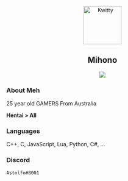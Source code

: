 <p align="center">
 <img width="100px" src="https://cdn.discordapp.com/attachments/754562222251835423/918825917118287912/Y0tpIhum_400x400.png" align="center" alt="Kwitty" />
 <h2 align="center">Mihono</h2>
 <p align="center"></p>
</p>
  <p align="center">
<a href="">
      <img src="https://media.discordapp.net/attachments/754562222251835423/918825663044145212/27020Astolfo2028Saber29201.png?width=383&height=542"/>
    </a>
    <a href="https://en.wikipedia.org/wiki/Leet">
    </a>
    <br />
 



### About Meh

25 year old GAMERS From Australia

**Hentai > All**


### Languages

C++, C, JavaScript, Lua, Python, C#, ...

### Discord

`Astolfo#8001`
